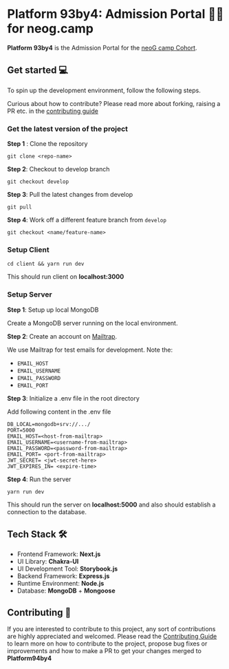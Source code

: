 # **Platform 93by4**: Admission Portal 👨‍💻 for **neog.camp**

**Platform 93by4** is the Admission Portal for the [neoG camp Cohort](neog.camp).

## **Get started** 💻

To spin up the development environment, follow the following steps.

Curious about how to contribute? Please read more about forking, raising a PR etc. in the [contributing guide](/CONTRIBUTING.md)

### **Get the latest version of the project**

**Step 1** : Clone the repository

```
git clone <repo-name>
```

**Step 2**: Checkout to develop branch

```
git checkout develop
```

**Step 3**: Pull the latest changes from develop

```
git pull
```

**Step 4**: Work off a different feature branch from `develop`

```
git checkout <name/feature-name>
```

### **Setup Client**

```
cd client && yarn run dev
```

This should run client on **localhost:3000**

### **Setup Server**

**Step 1**: Setup up local MongoDB

Create a MongoDB server running on the local environment.

**Step 2**: Create an account on [Mailtrap](mailtrap.io).

We use Mailtrap for test emails for development. Note the:

- `EMAIL_HOST`
- `EMAIL_USERNAME`
- `EMAIL_PASSWORD`
- `EMAIL_PORT`

**Step 3**: Initialize a .env file in the root directory

Add following content in the .env file

```
DB_LOCAL=mongodb+srv://.../
PORT=5000
EMAIL_HOST=<host-from-mailtrap>
EMAIL_USERNAME=<username-from-mailtrap>
EMAIL_PASSWORD=<password-from-mailtrap>
EMAIL_PORT= <port-from-mailtrap>
JWT_SECRET= <jwt-secret-here>
JWT_EXPIRES_IN= <expire-time>
```

**Step 4**: Run the server

```
yarn run dev
```

This should run the server on **localhost:5000** and also should establish a connection to the database.

## **Tech Stack 🛠**

- Frontend Framework: **Next.js**
- UI Library: **Chakra-UI**
- UI Development Tool: **Storybook.js**
- Backend Framework: **Express.js**
- Runtime Environment: **Node.js**
- Database: **MongoDB** + **Mongoose**

## **Contributing 💖**

If you are interested to contribute to this project, any sort of contributions are highly appreciated and welcomed. Please read the [Contributing Guide](/CONTRIBUTING.md) to learn more on how to contribute to the project, propose bug fixes or improvements and how to make a PR to get your changes merged to **Platform94by4**
